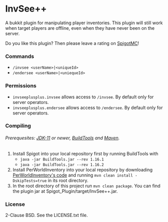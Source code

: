 # InvSee++

A bukkit plugin for manipulating player inventories.
This plugin will still work when target players are offline, even when they have never been on the server.

Do you like this plugin? Then please leave a rating on [SpigotMC](https://www.spigotmc.org/resources/invsee.82342/)!

### Commands
- `/invsee <userName>|<uniqueId>`
- `/endersee <userName>|<uniequeId>`

### Permissions

- `invseeplusplus.invsee` allows access to `/invsee`. By default only for server operators.
- `invseeplusplus.endersee` allows access to `/endersee`. By default only for server operators.

### Compiling

###### Prerequesites: [JDK-11](https://jdk.java.net/) or newer, [BuildTools](https://www.spigotmc.org/wiki/buildtools/) and [Maven](https://maven.apache.org).

1. Install Spigot into your local repository first by running BuildTools with
    - `java -jar BuildTools.jar --rev 1.16.1`
    - `java -jar BuildTools.jar --rev 1.16.2`
2. Install PerWorldInventory into your local repository by downloading [PerWorldInventory's code](https://github.com/EbonJaeger/perworldinventory-kt)
and running `mvn clean install -DskipTests=true` in its root directory. 
3. In the root directory of this project run `mvn clean package`.
You can find the plugin jar at Spigot_Plugin/target/InvSee++.jar.

### License
2-Clause BSD. See the LICENSE.txt file.
